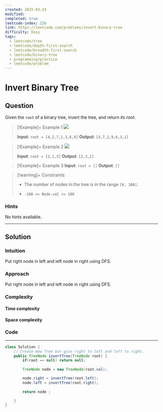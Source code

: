 ```yaml
---
created: 2025-03-23
modified: 
completed: true
leetcode-index: 226
link: https://leetcode.com/problems/invert-binary-tree
difficulty: Easy
tags:
  - leetcode/tree
  - leetcode/depth-first-search
  - leetcode/breadth-first-search
  - leetcode/binary-tree
  - programming/practice
  - leetcode/problem
---
```

# Invert Binary Tree

## Question
Given the `root` of a binary tree, invert the tree, and return *its root*.

 

>[!Example]+ Example 1
>![](https://assets.leetcode.com/uploads/2021/03/14/invert1-tree.jpg)
>
>**Input**: `root = [4,2,7,1,3,6,9]`
>**Output**: `[4,7,2,9,6,3,1]
`

>[!Example]+ Example 2
>![](https://assets.leetcode.com/uploads/2021/03/14/invert2-tree.jpg)
>
>**Input**: `root = [2,1,3]`
>**Output**: `[2,3,1]
`

>[!Example]+ Example 3
>**Input**: `root = []`
>**Output**: `[]
`

>[!warning]+ Constraints
>- The number of nodes in the tree is in the range `[0, 100]`.
>
>- `-100 <= Node.val <= 100`
### Hints
No hints available.

---
## Solution

### Intuition
Put right node in left and left node in right using DFS.


### Approach
Put right node in left and left node in right using DFS.


### Complexity

#### Time complexity


#### Space complexity


### Code
---
```java
class Solution {
    // Create New Tree but give right to left and left to right.
    public TreeNode invertTree(TreeNode root) {
        if(root == null) return null;
        
        TreeNode node = new TreeNode(root.val);

        node.right = invertTree(root.left);
        node.left = invertTree(root.right);
        
        return node ;

    }
}
```